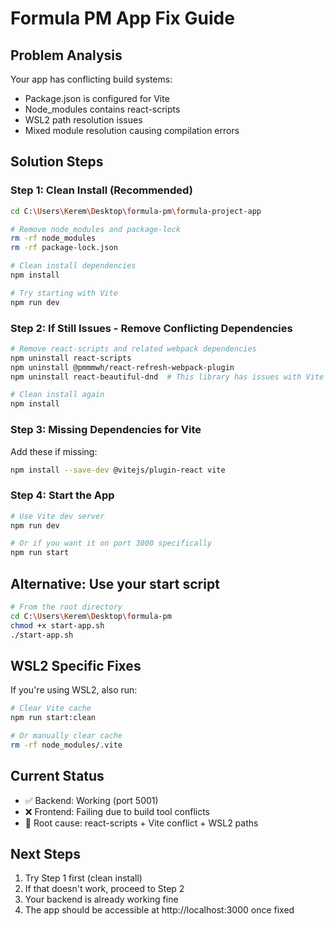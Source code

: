 # Formula PM App Fix Guide

## Problem Analysis
Your app has conflicting build systems:
- Package.json is configured for Vite
- Node_modules contains react-scripts
- WSL2 path resolution issues
- Mixed module resolution causing compilation errors

## Solution Steps

### Step 1: Clean Install (Recommended)
```bash
cd C:\Users\Kerem\Desktop\formula-pm\formula-project-app

# Remove node_modules and package-lock
rm -rf node_modules
rm -rf package-lock.json

# Clean install dependencies
npm install

# Try starting with Vite
npm run dev
```

### Step 2: If Still Issues - Remove Conflicting Dependencies
```bash
# Remove react-scripts and related webpack dependencies
npm uninstall react-scripts
npm uninstall @pmmmwh/react-refresh-webpack-plugin
npm uninstall react-beautiful-dnd  # This library has issues with Vite

# Clean install again
npm install
```

### Step 3: Missing Dependencies for Vite
Add these if missing:
```bash
npm install --save-dev @vitejs/plugin-react vite
```

### Step 4: Start the App
```bash
# Use Vite dev server
npm run dev

# Or if you want it on port 3000 specifically
npm run start
```

## Alternative: Use your start script
```bash
# From the root directory
cd C:\Users\Kerem\Desktop\formula-pm
chmod +x start-app.sh
./start-app.sh
```

## WSL2 Specific Fixes
If you're using WSL2, also run:
```bash
# Clear Vite cache
npm run start:clean

# Or manually clear cache
rm -rf node_modules/.vite
```

## Current Status
- ✅ Backend: Working (port 5001)
- ❌ Frontend: Failing due to build tool conflicts
- 🔧 Root cause: react-scripts + Vite conflict + WSL2 paths

## Next Steps
1. Try Step 1 first (clean install)
2. If that doesn't work, proceed to Step 2
3. Your backend is already working fine
4. The app should be accessible at http://localhost:3000 once fixed

